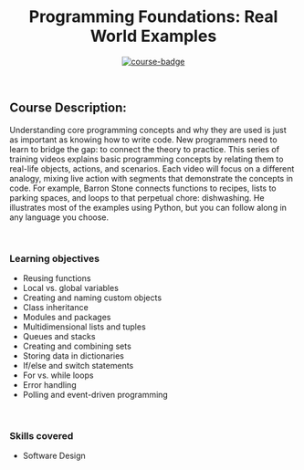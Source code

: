 <div align="center">

# Programming Foundations: Real World Examples

[![course-badge]][course-link]

</div>

<!-- badge info -->
[course-badge]:https://img.shields.io/badge/learning-Real%20World%20Examples-white?logo=Linkedin&labelColor=blue&style=for-the-badge
[course-link]:https://www.linkedin.com/learning/programming-foundations-real-world-examples "Programming Foundations: Real World Examples"

<br>

## Course Description:
Understanding core programming concepts and why they are used is just as important as knowing how to write code. New programmers need to learn to bridge the gap: to connect the theory to practice. This series of training videos explains basic programming concepts by relating them to real-life objects, actions, and scenarios. Each video will focus on a different analogy, mixing live action with segments that demonstrate the concepts in code. For example, Barron Stone connects functions to recipes, lists to parking spaces, and loops to that perpetual chore: dishwashing. He illustrates most of the examples using Python, but you can follow along in any language you choose.

<br>

###  Learning objectives
- Reusing functions
- Local vs. global variables
- Creating and naming custom objects
- Class inheritance
- Modules and packages
- Multidimensional lists and tuples
- Queues and stacks
- Creating and combining sets
- Storing data in dictionaries
- If/else and switch statements
- For vs. while loops
- Error handling
- Polling and event-driven programming

<br>

### Skills covered
- Software Design
